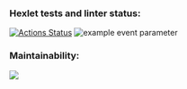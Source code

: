 ### Hexlet tests and linter status:
[![Actions Status](https://github.com/Rnd-Dot/frontend-project-lvl1/workflows/hexlet-check/badge.svg)](https://github.com/Rnd-Dot/frontend-project-lvl1/actions)
![example event parameter](https://github.com/github/docs/actions/workflows/github-actions.yml/badge.svg?event=push)
### Maintainability:
 <a href="https://codeclimate.com/github/Rnd-Dot/frontend-project-lvl1/maintainability"><img src="https://api.codeclimate.com/v1/badges/149f54969358f496e8cd/maintainability" /></a>
